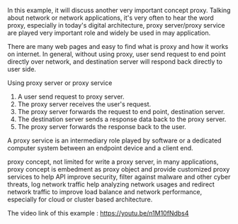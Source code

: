 In this example, it will discuss another very important concept proxy. Talking about network or network applications, it's very often to hear the word proxy, especially in today's digital architecture, 
proxy server/proxy service are played very important role and widely be used in may  application.

There are many web pages and easy to find what is proxy and how it works on internet. In general, without using proxy, user send request to end point directly over network, 
and destination server will respond back directly to user side.

Using proxy server or proxy service
1) A user send request to proxy server.
2) The proxy server receives the user's request.
3) The proxy server forwards the request to end point, destination server.
4) The destination server sends a response data back to the proxy server.
5) The proxy server forwards the response back to the user.

A proxy service is an intermediary role played by software or a dedicated computer system between an endpoint device and a client end.

proxy concept, not limited for write a proxy server, in many applications, proxy concept is embedment as proxy object and provide customized 
proxy services to help API improve security, filter against malware and other cyber threats, log network traffic help analyzing network usages and redirect network traffic to improve 
load balance and network performance, especially for cloud or cluster based architecture.

The video link of this example : https://youtu.be/n1M10fNdbs4

